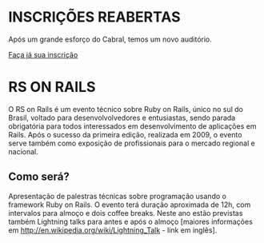 INSCRIÇÕES REABERTAS
==========================================

Após um grande esforço do Cabral, temos um novo auditório.

[Faça já sua inscrição](http://rsrails.com.br/signup "Inscrições reabertas")

RS ON RAILS
===========

O RS on Rails é um evento técnico sobre Ruby on Rails, único no sul do Brasil, voltado para desenvolvolvedores e entusiastas, sendo parada obrigatória para todos interessados em desenvolvimento de aplicações em Rails. Após o sucesso da primeira edição, realizada em 2009, o evento serve também como exposição de profissionais para o mercado regional e nacional.

Como será?
----------

Apresentação de palestras técnicas sobre programação usando o framework Ruby on Rails. O evento terá duração aproximada de 12h, com intervalos para almoço e dois coffee breaks. Neste ano estão previstas também Lightning talks para antes e após o almoço [maiores informações em http://en.wikipedia.org/wiki/Lightning_Talk - link em inglês].